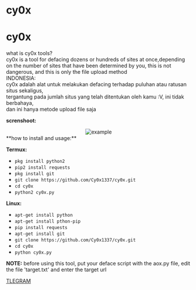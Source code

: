 # cy0x
# cy0x

what is cy0x tools?<br>
cy0x is a tool for defacing dozens or hundreds of sites at once,depending on the number
of sites that have been determined by you, this is not dangerous, and this is only the file upload method<br>
INDONESIA:<br>
cy0x adalah alat untuk melakukan defacing terhadap puluhan atau ratusan situs sekaligus,<br>
tergantung pada jumlah situs yang telah ditentukan oleh kamu :V, ini tidak berbahaya,<br>
dan ini hanya metode upload file saja


**screnshoot:**

<div align="center">
  <img src="https://l.top4top.io/p_2658lkbkm1.png" alt="example">
</div>
**how to install and usage:**

**Termux:**
* `pkg install python2`
* `pip2 install requests`
* `pkg install git`
* `git clone https://github.com/Cy0x1337/cy0x.git`
* `cd cy0x`
* `python2 cy0x.py`

**Linux:**
* `apt-get install python`
* `apt-get install pthon-pip`
* `pip install requests`
* `apt-get install git`
* `git clone https://github.com/Cy0x1337/cy0x.git`
* `cd cy0x`
* `python cy0x.py`

**NOTE:** before using this tool, put your deface script with the aox.py file, edit the file 'target.txt' and enter the target url



[TLEGRAM](https://t.me/MoroccanArmy)

